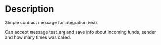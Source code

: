 # Description

Simple contract message for integration tests.

Can accept message test_arg and save info about incoming funds, sender and how many times was called.

